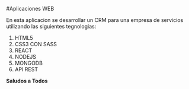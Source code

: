 #Aplicaciones WEB

En esta aplicacion se desarrollar un CRM para una empresa de servicios utilizando las siguientes tegnologias:

1. HTML5
1. CSS3 CON SASS
1. REACT
1. NODEJS
1. MONGODB
1. API REST

**Saludos a Todos**